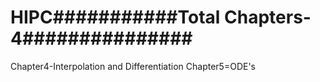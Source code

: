 # HIPC###########Total Chapters-4###############
Chapter4-Interpolation and Differentiation
Chapter5=ODE's
